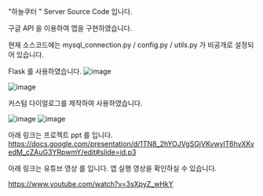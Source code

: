 "하늘쿠터 " Server Source Code 입니다. 

구글 API 을 이용하여 맵을 구현하였습니다. 

현재 소스코드에는 mysql_connection.py / config.py / utils.py 가 비공개로 설정되어 있습니다. 


Flask 를 사용하였습니다.
![image](https://user-images.githubusercontent.com/96038759/165874636-cd5f0f9f-8910-4624-9d90-e85c38d651ee.png)



![image](https://user-images.githubusercontent.com/96038759/161693128-1a78cd5f-55e3-4acf-99b8-a427ccaa3d43.png)


커스텀 다이얼로그를 제작하여 사용하였습니다. 

![image](https://user-images.githubusercontent.com/96038759/161693303-76754b8d-371a-4931-9d5c-380f8116b17f.png)
![image](https://user-images.githubusercontent.com/96038759/161693433-5912e6d4-35cd-43f5-988b-544399d1fcc9.png)



아래 링크는 프로젝트 ppt 를 입니다. 
https://docs.google.com/presentation/d/1TN8_2hYOJVgSGjVKvwylT6hvXKvedM_cZAuG3YRpwmY/edit#slide=id.p3


아래 링크는  유튜브 영상 를 입니다. 앱 실행 영상을 확인하실 수 있습니다.


https://www.youtube.com/watch?v=3sXpyZ_wHkY 

